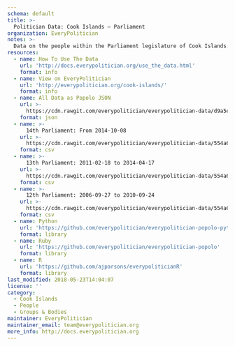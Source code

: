 ```yaml
---
schema: default
title: >-
  Politician Data: Cook Islands — Parliament
organization: EveryPolitician
notes: >-
  Data on the people within the Parliament legislature of Cook Islands.
resources:
  - name: How To Use The Data
    url: 'http://docs.everypolitician.org/use_the_data.html'
    format: info
  - name: View on EveryPolitician
    url: 'http://everypolitician.org/cook-islands/'
    format: info
  - name: All Data as Popolo JSON
    url: >-
      https://cdn.rawgit.com/everypolitician/everypolitician-data/d9a5e696dcbf5e9b1ecdab6628f338c6946334a1/data/Cook_Islands/Parliament/ep-popolo-v1.0.json
    format: json
  - name: >-
      14th Parliament: From 2014-10-08
    url: >-
      https://cdn.rawgit.com/everypolitician/everypolitician-data/554a6cb306153130ac5558e4c015471d63e57cb7/data/Cook_Islands/Parliament/term-14.csv
    format: csv
  - name: >-
      13th Parliament: 2011-02-18 to 2014-04-17
    url: >-
      https://cdn.rawgit.com/everypolitician/everypolitician-data/554a6cb306153130ac5558e4c015471d63e57cb7/data/Cook_Islands/Parliament/term-13.csv
    format: csv
  - name: >-
      12th Parliament: 2006-09-27 to 2010-09-24
    url: >-
      https://cdn.rawgit.com/everypolitician/everypolitician-data/554a6cb306153130ac5558e4c015471d63e57cb7/data/Cook_Islands/Parliament/term-12.csv
    format: csv
  - name: Python
    url: 'https://github.com/everypolitician/everypolitician-popolo-python'
    format: library
  - name: Ruby
    url: 'https://github.com/everypolitician/everypolitician-popolo'
    format: library
  - name: R
    url: 'https://github.com/ajparsons/everypoliticianR'
    format: library
last_modified: 2018-05-23T14:04:07
license: ''
category:
  - Cook Islands
  - People
  - Groups & Bodies
maintainer: EveryPolitician
maintainer_email: team@everypolitician.org
more_info: http://docs.everypolitician.org
---
```

